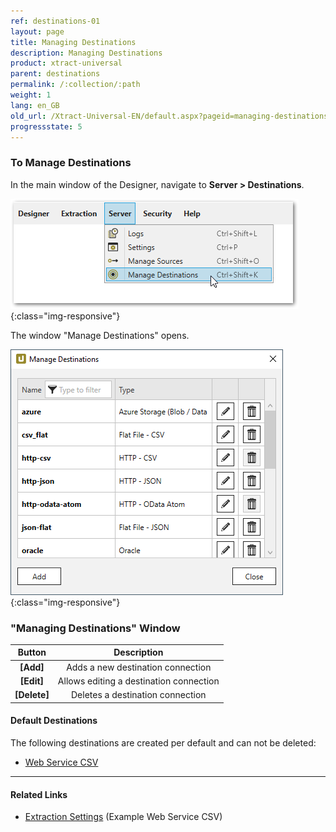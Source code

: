 ```yaml
---
ref: destinations-01
layout: page
title: Managing Destinations
description: Managing Destinations
product: xtract-universal
parent: destinations
permalink: /:collection/:path
weight: 1
lang: en_GB
old_url: /Xtract-Universal-EN/default.aspx?pageid=managing-destinations
progressstate: 5
---
```

### To Manage Destinations 
In the main window of the Designer, navigate to **Server > Destinations**.

![Manage-Shared-Destinations](/img/content/xu/sever_manage_dest.png){:class="img-responsive"}

The window "Manage Destinations" opens.

![Manage-Shared-Destinations](/img/content/Manage-Shared-Destinations.png){:class="img-responsive"}

### "Managing Destinations" Window

| Button | Description | 
| :------: |:---: | 
| **[Add]** | Adds a new destination connection |
| **[Edit]** | Allows editing a destination connection | 
| **[Delete]** | Deletes a destination connection | 


#### Default Destinations

The following destinations are created per default and can not be deleted:
- [Web Service CSV](./csv-via-http)

*****
#### Related Links
- [Extraction Settings](./csv-via-http#csv-settings) (Example Web Service CSV)
